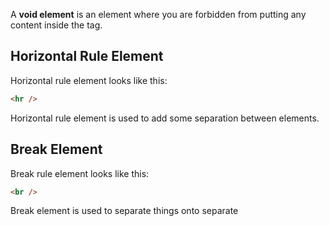 A **void element** is an element where you are forbidden from putting any content inside the tag.

##  Horizontal Rule Element

Horizontal rule element looks like this:
```html
<hr />
```

Horizontal rule element is used to add some separation between elements.

## Break Element

Break rule element looks like this:
```html
<br />
```

Break element is used to separate things onto separate 